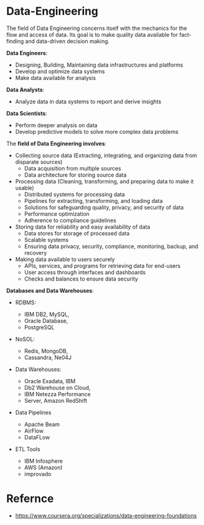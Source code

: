 # Data-Engineering

The field of Data Engineering concerns itself with the mechanics for the flow and access of data. Its goal is to make quality data available for fact-finding and data-driven decision making.

**Data Engineers**:
- Designing, Building, Maintaining data infrastructures and platforms
- Develop and optimize data systems
- Make data available for analysis

**Data Analysts**:
- Analyze data in data systems to report and derive insights

**Data Scientists**:
- Perform deeper analysis on data
- Develop predictive models to solve more complex data problems


The **field of Data Engineering involves**:
- Collecting source data (Extracting, integrating, and organizing data from disparate sources)
    - Data acquisition from multiple sources
    - Data architecture for storing source data
- Processing data (Cleaning, transforming, and preparing data to make it usable)
    - Distributed systems for processing data
    - Pipelines for extracting, transforming, and loading data
    - Solutions for safeguarding quality, privacy, and security of data
    - Performance optimization
    - Adherence to compliance guidelines
- Storing data for reliability and easy availability of data
    - Data stores for storage of processed data
    - Scalable systems
    - Ensuring data privacy, security, compliance, monitoring, backup, and recovery
- Making data available to users securely
    - APIs, services, and programs for retrieving data for end-users
    - User access through interfaces and dashboards
    - Checks and balances to ensure data security


**Databases and Data Warehouses**:
- RDBMS:
    - IBM DB2, MySQL,
    - Oracle Database,
    - PostgreSQL
- NoSOL:
    - Redis, MongoDB,
    - Cassandra, Ne04J
- Data Warehouses:
    - Oracle Exadata, IBM
    - Db2 Warehouse on Cloud,
    - IBM Netezza Performance
    - Server, Amazon RedShift

- Data Pipelines
    - Apache Beam
    - AirFlow
    - DataFLow

- ETL Tools
    - IBM Infosphere
    - AWS (Amazon)
    - improvado

# Refernce
- https://www.coursera.org/specializations/data-engineering-foundations
